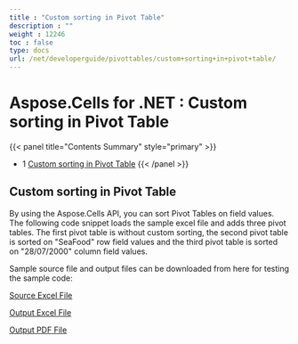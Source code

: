 ```yaml
---
title : "Custom sorting in Pivot Table" 
description : "" 
weight : 12246 
toc : false
type: docs
url: /net/developerguide/pivottables/custom+sorting+in+pivot+table/
---
```


# Aspose.Cells for .NET : Custom sorting in Pivot Table


{{< panel title="Contents Summary" style="primary" >}}
*   1 [Custom sorting in Pivot Table](#custom-sorting-in-pivot-table)
{{< /panel >}}
 

## Custom sorting in Pivot Table

By using the Aspose.Cells API, you can sort Pivot Tables on field values. The following code snippet loads the sample excel file and adds three pivot tables. The first pivot table is without custom sorting, the second pivot table is sorted on "SeaFood" row field values and the third pivot table is sorted on "28/07/2000" column field values.

Sample source file and output files can be downloaded from here for testing the sample code:

[Source Excel File](https://docs2.aspose.com/cells/net/attachments/97878786/98107428.xlsx)

[Output Excel File](https://docs2.aspose.com/cells/net/attachments/97878786/98107429.xlsx)

[Output PDF File](https://docs2.aspose.com/cells/net/attachments/97878786/98107430.pdf)

